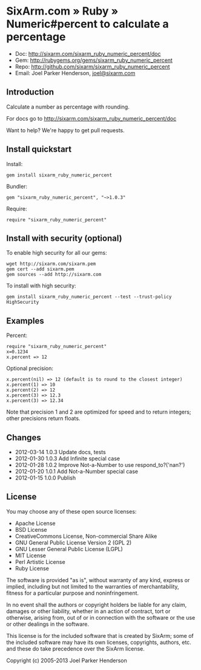 # SixArm.com » Ruby » <br> Numeric#percent to calculate a percentage

* Doc: <http://sixarm.com/sixarm_ruby_numeric_percent/doc>
* Gem: <http://rubygems.org/gems/sixarm_ruby_numeric_percent>
* Repo: <http://github.com/sixarm/sixarm_ruby_numeric_percent>
* Email: Joel Parker Henderson, <joel@sixarm.com>


## Introduction

Calculate a number as percentage with rounding.

For docs go to <http://sixarm.com/sixarm_ruby_numeric_percent/doc>

Want to help? We're happy to get pull requests.


## Install quickstart

Install:

    gem install sixarm_ruby_numeric_percent

Bundler:

    gem "sixarm_ruby_numeric_percent", "~>1.0.3"

Require:

    require "sixarm_ruby_numeric_percent"


## Install with security (optional)

To enable high security for all our gems:

    wget http://sixarm.com/sixarm.pem
    gem cert --add sixarm.pem
    gem sources --add http://sixarm.com

To install with high security:

    gem install sixarm_ruby_numeric_percent --test --trust-policy HighSecurity


## Examples

Percent:

    require "sixarm_ruby_numeric_percent"
    x=0.1234
    x.percent => 12

Optional precision:

    x.percent(nil) => 12 (default is to round to the closest integer)
    x.percent(1) => 10
    x.percent(2) => 12
    x.percent(3) => 12.3
    x.percent(3) => 12.34

Note that precision 1 and 2 are optimized for speed and to return integers; 
other precisions return floats.


## Changes

* 2012-03-14 1.0.3 Update docs, tests
* 2012-01-30 1.0.3 Add Infinite special case
* 2012-01-28 1.0.2 Improve Not-a-Number to use respond_to?('nan?')
* 2012-01-20 1.0.1 Add Not-a-Number special case
* 2012-01-15 1.0.0 Publish
## License

You may choose any of these open source licenses:

  * Apache License
  * BSD License
  * CreativeCommons License, Non-commercial Share Alike
  * GNU General Public License Version 2 (GPL 2)
  * GNU Lesser General Public License (LGPL)
  * MIT License
  * Perl Artistic License
  * Ruby License

The software is provided "as is", without warranty of any kind, 
express or implied, including but not limited to the warranties of 
merchantability, fitness for a particular purpose and noninfringement. 

In no event shall the authors or copyright holders be liable for any 
claim, damages or other liability, whether in an action of contract, 
tort or otherwise, arising from, out of or in connection with the 
software or the use or other dealings in the software.

This license is for the included software that is created by SixArm;
some of the included software may have its own licenses, copyrights, 
authors, etc. and these do take precedence over the SixArm license.

Copyright (c) 2005-2013 Joel Parker Henderson
